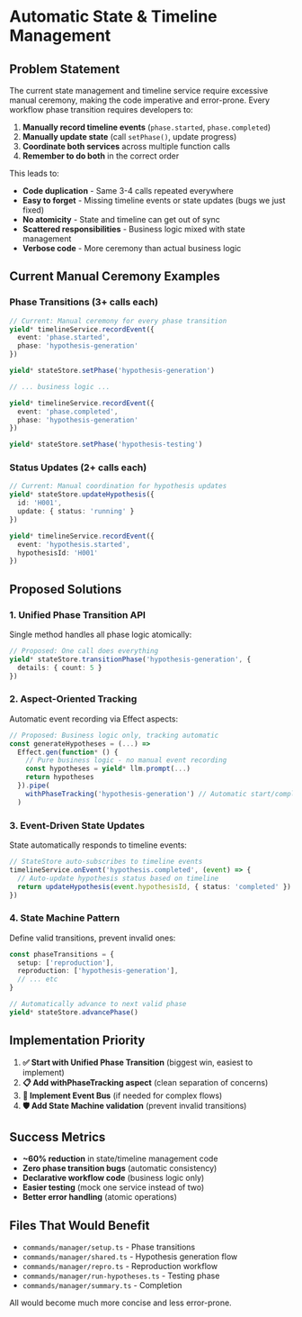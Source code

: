 # Automatic State & Timeline Management

## Problem Statement

The current state management and timeline service require excessive manual ceremony, making the code imperative and error-prone. Every workflow phase transition requires developers to:

1. **Manually record timeline events** (`phase.started`, `phase.completed`)
2. **Manually update state** (call `setPhase()`, update progress)  
3. **Coordinate both services** across multiple function calls
4. **Remember to do both** in the correct order

This leads to:
- **Code duplication** - Same 3-4 calls repeated everywhere
- **Easy to forget** - Missing timeline events or state updates (bugs we just fixed)
- **No atomicity** - State and timeline can get out of sync
- **Scattered responsibilities** - Business logic mixed with state management
- **Verbose code** - More ceremony than actual business logic

## Current Manual Ceremony Examples

### Phase Transitions (3+ calls each)
```typescript
// Current: Manual ceremony for every phase transition
yield* timelineService.recordEvent({
  event: 'phase.started',
  phase: 'hypothesis-generation'
})

yield* stateStore.setPhase('hypothesis-generation')

// ... business logic ...

yield* timelineService.recordEvent({
  event: 'phase.completed', 
  phase: 'hypothesis-generation'
})

yield* stateStore.setPhase('hypothesis-testing')
```

### Status Updates (2+ calls each)
```typescript
// Current: Manual coordination for hypothesis updates
yield* stateStore.updateHypothesis({
  id: 'H001',
  update: { status: 'running' }
})

yield* timelineService.recordEvent({
  event: 'hypothesis.started',
  hypothesisId: 'H001'
})
```

## Proposed Solutions

### 1. Unified Phase Transition API
Single method handles all phase logic atomically:

```typescript
// Proposed: One call does everything
yield* stateStore.transitionPhase('hypothesis-generation', { 
  details: { count: 5 } 
})
```

### 2. Aspect-Oriented Tracking  
Automatic event recording via Effect aspects:

```typescript
// Proposed: Business logic only, tracking automatic
const generateHypotheses = (...) => 
  Effect.gen(function* () {
    // Pure business logic - no manual event recording
    const hypotheses = yield* llm.prompt(...)
    return hypotheses
  }).pipe(
    withPhaseTracking('hypothesis-generation') // Automatic start/complete events
  )
```

### 3. Event-Driven State Updates
State automatically responds to timeline events:

```typescript
// StateStore auto-subscribes to timeline events
timelineService.onEvent('hypothesis.completed', (event) => {
  // Auto-update hypothesis status based on timeline
  return updateHypothesis(event.hypothesisId, { status: 'completed' })
})
```

### 4. State Machine Pattern
Define valid transitions, prevent invalid ones:

```typescript
const phaseTransitions = {
  setup: ['reproduction'],
  reproduction: ['hypothesis-generation'], 
  // ... etc
}

// Automatically advance to next valid phase
yield* stateStore.advancePhase()
```

## Implementation Priority

1. **✅ Start with Unified Phase Transition** (biggest win, easiest to implement)
2. **📋 Add withPhaseTracking aspect** (clean separation of concerns)  
3. **🔄 Implement Event Bus** (if needed for complex flows)
4. **🛡️ Add State Machine validation** (prevent invalid transitions)

## Success Metrics

- **~60% reduction** in state/timeline management code
- **Zero phase transition bugs** (automatic consistency)
- **Declarative workflow code** (business logic only)
- **Easier testing** (mock one service instead of two)
- **Better error handling** (atomic operations)

## Files That Would Benefit

- `commands/manager/setup.ts` - Phase transitions
- `commands/manager/shared.ts` - Hypothesis generation flow  
- `commands/manager/repro.ts` - Reproduction workflow
- `commands/manager/run-hypotheses.ts` - Testing phase
- `commands/manager/summary.ts` - Completion

All would become much more concise and less error-prone.